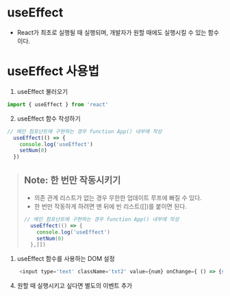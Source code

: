 # useEffect

- React가 최초로 실행될 때 실행되며, 개발자가 원할 때에도 실행시킬 수 있는 함수이다.

# useEffect 사용법

1. useEffect 불러오기

```js
import { useEffect } from 'react'
```

2. useEffect 함수 작성하기

```js
// 메인 컴포넌트에 구현하는 경우 function App() 내부에 작성
  useEffect(() => {
    console.log('useEffect')
    setNum(0)
  })
```

> ## Note: 한 번만 작동시키기
> - 의존 관계 리스트가 없는 경우 무한한 업데이트 루프에 빠질 수 있다.
> - 한 번만 작동하게 하려면 맨 뒤에 빈 리스트([])를 붙이면 된다.
>
> ```js
> // 메인 컴포넌트에 구현하는 경우 function App() 내부에 작성
>   useEffect(() => {
>     console.log('useEffect')
>     setNum(0)
>   },[])
> ```

1. useEffect 함수를 사용하는 DOM 설정

```js
    <input type='text' className='txt2' value={num} onChange={ () => {setNum(num + 1)}}></input>
```

4. 원할 때 실행시키고 싶다면 별도의 이벤트 추가